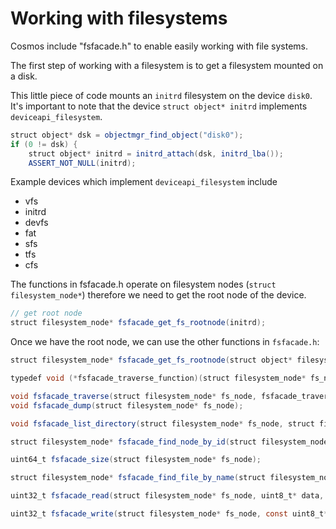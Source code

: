 
# Working with filesystems

Cosmos include "fsfacade.h" to enable easily working with file systems.

The first step of working with a filesystem is to get a filesystem mounted on a disk.

This little piece of code mounts an `initrd` filesystem on the device `disk0`.  It's important to note that the device `struct object* initrd` implements `deviceapi_filesystem`.


```java
struct object* dsk = objectmgr_find_object("disk0");
if (0 != dsk) {
	struct object* initrd = initrd_attach(dsk, initrd_lba());
	ASSERT_NOT_NULL(initrd);
```

Example devices which implement `deviceapi_filesystem` include

* vfs
* initrd
* devfs
* fat
* sfs
* tfs
* cfs

The functions in fsfacade.h operate on filesystem nodes (`struct filesystem_node*`) therefore we need to get the root node of the device.

```java
// get root node
struct filesystem_node* fsfacade_get_fs_rootnode(initrd);
```

Once we have the root node, we can use the other functions in `fsfacade.h`:

```java
struct filesystem_node* fsfacade_get_fs_rootnode(struct object* filesystem_device);

typedef void (*fsfacade_traverse_function)(struct filesystem_node* fs_node, uint32_t depth);

void fsfacade_traverse(struct filesystem_node* fs_node, fsfacade_traverse_function f);
void fsfacade_dump(struct filesystem_node* fs_node);

void fsfacade_list_directory(struct filesystem_node* fs_node, struct filesystem_directory* dir);

struct filesystem_node* fsfacade_find_node_by_id(struct filesystem_node* fs_node, uint32_t id);

uint64_t fsfacade_size(struct filesystem_node* fs_node);

struct filesystem_node* fsfacade_find_file_by_name(struct filesystem_node* fs_node, char* name);

uint32_t fsfacade_read(struct filesystem_node* fs_node, uint8_t* data, uint32_t data_size);

uint32_t fsfacade_write(struct filesystem_node* fs_node, const uint8_t* data, uint32_t data_size);

```